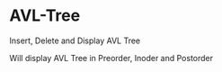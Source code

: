 # AVL-Tree
Insert, Delete and Display AVL Tree

Will display AVL Tree in Preorder, Inoder and Postorder
